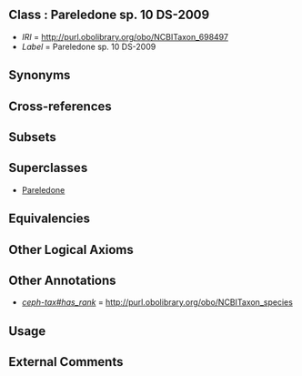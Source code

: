 
## Class : Pareledone sp. 10 DS-2009

 * *IRI* = http://purl.obolibrary.org/obo/NCBITaxon_698497
 * *Label* = Pareledone sp. 10 DS-2009

## Synonyms


## Cross-references


## Subsets


## Superclasses

 * [Pareledone](../../NCBITaxon/43/NCBITaxon_158843.md)

## Equivalencies


## Other Logical Axioms


## Other Annotations

 * *[ceph-tax#has_rank](../../ceph-tax#has/nk/ceph-tax#has_rank.md)* = http://purl.obolibrary.org/obo/NCBITaxon_species

## Usage


## External Comments

